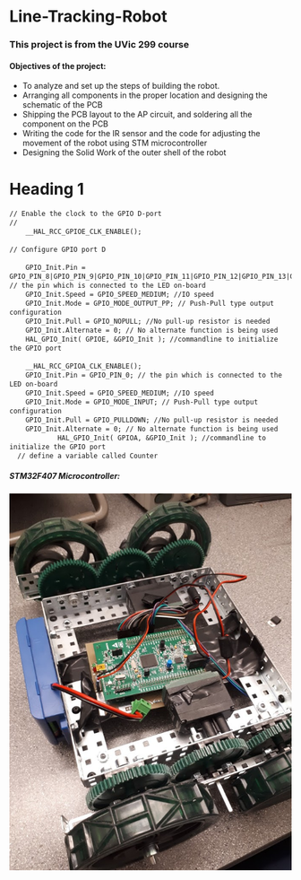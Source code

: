 # Line-Tracking-Robot
### This project is from the UVic 299 course ###

#### Objectives of the project: #####
* To analyze and set up the steps of building the robot. 
* Arranging all components in the proper location and  designing the schematic of the PCB 
* Shipping the PCB layout to the AP circuit, and soldering all the component on the PCB
* Writing the code for the IR sensor and the code for adjusting the movement of the robot using STM microcontroller
* Designing the Solid Work of the outer shell of the robot

# Heading 1 #

    // Enable the clock to the GPIO D-port
    //
        __HAL_RCC_GPIOE_CLK_ENABLE();

    // Configure GPIO port D

        GPIO_Init.Pin = GPIO_PIN_8|GPIO_PIN_9|GPIO_PIN_10|GPIO_PIN_11|GPIO_PIN_12|GPIO_PIN_13|GPIO_PIN_14; // the pin which is connected to the LED on-board
        GPIO_Init.Speed = GPIO_SPEED_MEDIUM; //IO speed
        GPIO_Init.Mode = GPIO_MODE_OUTPUT_PP; // Push-Pull type output configuration
        GPIO_Init.Pull = GPIO_NOPULL; //No pull-up resistor is needed
        GPIO_Init.Alternate = 0; // No alternate function is being used
        HAL_GPIO_Init( GPIOE, &GPIO_Init ); //commandline to initialize the GPIO port

        __HAL_RCC_GPIOA_CLK_ENABLE();
        GPIO_Init.Pin = GPIO_PIN_0; // the pin which is connected to the LED on-board
        GPIO_Init.Speed = GPIO_SPEED_MEDIUM; //IO speed
        GPIO_Init.Mode = GPIO_MODE_INPUT; // Push-Pull type output configuration
        GPIO_Init.Pull = GPIO_PULLDOWN; //No pull-up resistor is needed
        GPIO_Init.Alternate = 0; // No alternate function is being used
                HAL_GPIO_Init( GPIOA, &GPIO_Init ); //commandline to initialize the GPIO port
      // define a variable called Counter
 
##### STM32F407 Microcontroller: #####
![alt text](https://github.com/Suchawit/Line-Tracking-Robot/blob/main/Robot_without_case.jpg)
